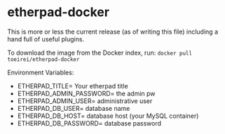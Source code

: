 # etherpad-docker

This is more or less the current release (as of writing this file) including a hand full of useful plugins.

 To download the image from the Docker index, run:
 `docker pull toeirei/etherpad-docker`

Environment Variables:

* ETHERPAD_TITLE= Your etherpad title
* ETHERPAD_ADMIN_PASSWORD= the admin pw
* ETHERPAD_ADMIN_USER= administrative user
* ETHERPAD_DB_USER= database name
* ETHERPAD_DB_HOST= database host (your MySQL container)
* ETHERPAD_DB_PASSWORD= database password
